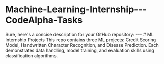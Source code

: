 # Machine-Learning-Internship---CodeAlpha-Tasks
Sure, here's a concise description for your GitHub repository:  ---  # ML Internship Projects  This repo contains three ML projects: Credit Scoring Model, Handwritten Character Recognition, and Disease Prediction. Each demonstrates data handling, model training, and evaluation skills using classification algorithms. 
